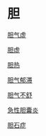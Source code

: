 # 胆[胆气虚](https://www.gmzyjc.com/search/result?wd=胆气虚)[胆虚](https://www.gmzyjc.com/search/result?wd=胆虚)[胆热](https://www.gmzyjc.com/search/result?wd=胆热)[胆气郁滞](https://www.gmzyjc.com/search/result?wd=胆气郁滞)[胆气不舒](https://www.gmzyjc.com/search/result?wd=胆气不舒)[急性胆囊炎](https://www.gmzyjc.com/search/result?wd=急性胆囊炎)[胆石症](https://www.gmzyjc.com/search/result?wd=胆石症)